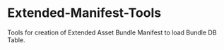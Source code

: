# Extended-Manifest-Tools
Tools for creation of Extended Asset Bundle Manifest to load Bundle DB Table.
